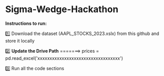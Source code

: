 # Sigma-Wedge-Hackathon


**Instructions to run:**

1️⃣ Download the dataset (AAPL_STOCKS_2023.xslx) from this github and store it locally

2️⃣ **Update the Drive Path**
    =======>   prices = pd.read_excel('xxxxxxxxxxxxxxxxxxxxxxxxxxxxxxxxxx')

3️⃣ Run all the code sections
